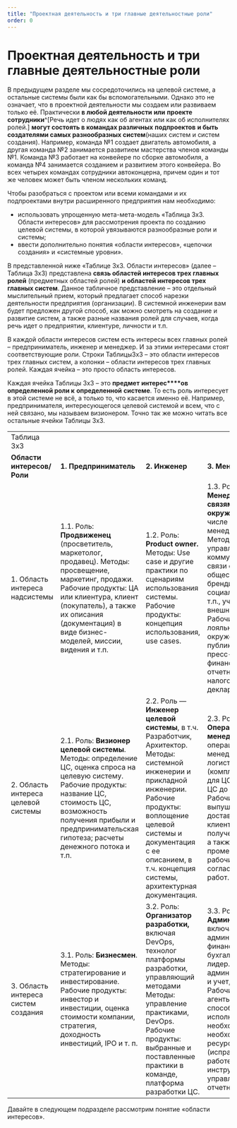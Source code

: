 ```yaml
---
title: "Проектная деятельность и три главные деятельностные роли"
order: 0
---
```


# Проектная деятельность и три главные деятельностные роли

В предыдущем разделе мы сосредоточились на целевой системе, а остальные системы были как бы вспомогательными. Однако это не означает, что в проектной деятельности мы создаем или развиваем только её. Практически **в любой деятельности** **или** **проекте сотрудники**^[Речь идет о людях как об агентах или как об исполнителях ролей.] **могут состоять в командах различных** **подпроектов** **и быть создателями самых разнообразных систем**(наших систем и систем создания). Например, команда №1 создает двигатель автомобиля, а другая команда №2 занимается развитием мастерства членов команды №1. Команда №3 работает на конвейере по сборке автомобиля, а команда №4 занимается созданием и развитием этого конвейера. Во всех четырех командах сотрудники автоконцерна, причем один и тот же человек может быть членом нескольких команд.

Чтобы разобраться с проектом или всеми командами и их подпроектами внутри расширенного предприятия нам необходимо:

* использовать упрощенную мета-мета-модель «Таблица 3х3. Области интересов» для рассмотрения проекта по созданию целевой системы, в которой увязываются разнообразные роли и системы;
* ввести дополнительно понятия «области интересов», «цепочки создания» и «системные уровни».

В представленной ниже «Таблице 3х3. Области интересов» (далее – Таблица 3х3) представлена **связь областей интересов трех главных ролей** (предметных областей ролей) **и областей интересов трех главных систем**. Данное табличное представление – это отдельный мыслительный прием, который предлагает способ нарезки деятельности предприятия (организации). В системной инженерии вам будет предложен другой способ, как можно смотреть на создание и развитие систем, а также разные названия ролей для случаев, когда речь идет о предприятии, клиентуре, личности и т.п.

В каждой области интересов систем есть интересы всех главных ролей – предприниматель, инженер и менеджер. И за этими интересами стоят соответствующие роли. Строки Таблицы3х3 – это области интересов трех главных систем, а колонки – области интересов трех главных ролей. Каждая ячейка – это просто область интересов.

Каждая ячейка Таблицы 3х3 – это **предмет** **интерес****ов** **определенной роли к** **определенной** **системе**. То есть роль интересует в этой системе не всё, а только то, что касается именно её. Например, предпринимателя, интересующегося целевой системой и всем, что с ней связано, мы называем визионером. Точно так же можно читать все остальные ячейки Таблицы 3х3.

|  |  |  |  |
| --- | --- | --- | --- |
| Таблица 3х3 | | | |
| **Области интересов/Роли** | **1. Предприниматель** | **2. Инженер** | **3. Менеджер** |
| 1. Область интереса надсистемы | 1.1. Роль: **Продвиженец** (просветитель, маркетолог, продавец).  Методы: просвещение, маркетинг, продажи.  Рабочие продукты: ЦА или клиентура, клиент (покупатель), а также их описания (документация) в виде бизнес-моделей, миссии, видения и т.п. | 1.2. Роль: **Product owner.**  Методы: Use case и другие практики по сценариям использования системы.  Рабочие продукты: концепция использования, use cases. | 1.3. Роль: **Менеджер по связям с окружением,** в том числе PR, GR, бренд менеджеры,  Методы: управление коммуникациями и связи с общественностью, брендирование, социальные связи и т.п., учеты для внешних ролей.  Рабочие продукты: лояльное окружение, публикации и пресс-релизы, финансовая отчетность и налоговая декларация. |
| 2. Область интереса целевой системы | 2.1. Роль: **Визионер целевой системы**.  Методы: определение ЦС, оценка спроса на целевую систему.  Рабочие продукты: название ЦС, стоимость ЦС, возможность получения прибыли и предпринимательская гипотеза; расчеты денежного потока и т.п. | 2.2. Роль — **Инженер целевой системы**, в т.ч. Разработчик, Архитектор.  Методы: системной инженерии и прикладной инженерии.  Рабочие продукты: воплощение целевой системы и документация с ее описанием, в т.ч. концепция системы, архитектурная документация. | 2.3. Роль: **Операционный менеджер**.  Методы: операционный менеджмент, логистика (комплектующие для ЦС и доставка ЦС до клиентов).  Рабочие продукты: выпущенные и доставленные до клиентов ЦС, полученная оплата, а также промежуточные рабочие продукты согласно плану работ. |
| 3. Область интереса систем создания | 3.1. Роль: **Бизнесмен**.  Методы: стратегирование и инвестирование.  Рабочие продукты: инвестор и инвестиции, оценка стоимости компании, стратегия, доходность инвестиций, IPO и т. п. | 3.2. Роль: **Организатор разработки,** включая DevOps, технолог платформы разработки, управляющий методами  Методы: управление практиками, DevOps.  Рабочие продукты: выбранные и поставленные практики в команде, платформа разработки ЦС. | 3.3. Роль: **Администратор,** включая ИТ-администратор,HR, финансист, бухгалтер, логист, лидер.  Методы: администрирование и учет, лидерство.  Рабочие продукты: агенты, готовые и способные исполнить необходимые роли, необходимые ресурсы и готовые (исправные) к работе инструменты, управленческая отчетность. |

Давайте в следующем подразделе рассмотрим понятие «области интересов».